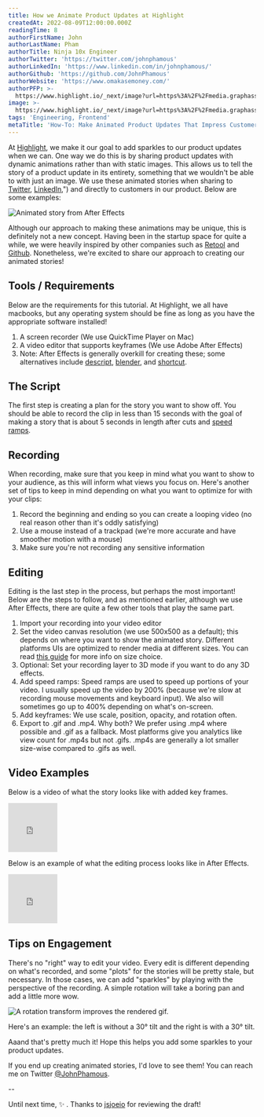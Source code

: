 ```yaml
---
title: How we Animate Product Updates at Highlight
createdAt: 2022-08-09T12:00:00.000Z
readingTime: 8
authorFirstName: John
authorLastName: Pham
authorTitle: Ninja 10x Engineer
authorTwitter: 'https://twitter.com/johnphamous'
authorLinkedIn: 'https://www.linkedin.com/in/johnphamous/'
authorGithub: 'https://github.com/JohnPhamous'
authorWebsite: 'https://www.omakasemoney.com/'
authorPFP: >-
  https://www.highlight.io/_next/image?url=https%3A%2F%2Fmedia.graphassets.com%2FolnMfFZmQ36zzUSd1wkO&w=3840&q=75
image: >-
  https://www.highlight.io/_next/image?url=https%3A%2F%2Fmedia.graphassets.com%2FXjBUBiTjSOGpED7glXy2&w=3840&q=75
tags: 'Engineering, Frontend'
metaTitle: 'How-To: Make Animated Product Updates That Impress Customers'
---
```


At [Highlight](http://highlight.run/ "http://highlight.run/"), we make it our goal to add sparkles to our product updates when we can. One way we do this is by sharing product updates with dynamic animations rather than with static images. This allows us to tell the story of a product update in its entirety, something that we wouldn't be able to with just an image. We use these animated stories when sharing to [Twitter](https://twitter.com/highlightrun "https://twitter.com/highlightrun"), [LinkedIn](<https://www.linkedin.com/company/highlightrun),> "https://www.linkedin.com/company/highlightrun"),") and directly to customers in our product. Below are some examples:

![Animated story from After Effects](https://media.graphassets.com/KDZLYpMITlWhrgMSCgLI "ae-1.gif")

Although our approach to making these animations may be unique, this is definitely not a new concept. Having been in the startup space for quite a while, we were heavily inspired by other companies such as [Retool](https://retool.com/#component-wrapper "https://retool.com/#component-wrapper") and [Github](https://twitter.com/github/status/1407731478096756739 "https://twitter.com/github/status/1407731478096756739"). Nonetheless, we're excited to share our approach to creating our animated stories!

## Tools / Requirements

Below are the requirements for this tutorial. At Highlight, we all have macbooks, but any operating system should be fine as long as you have the appropriate software installed!

1.  A screen recorder (We use QuickTime Player on Mac)
2.  A video editor that supports keyframes (We use Adobe After Effects)
3.  Note: After Effects is generally overkill for creating these; some alternatives include [descript](https://www.descript.com/screen-recording "https://www.descript.com/screen-recording"), [blender](https://www.blender.org/features/video-editing/ "https://www.blender.org/features/video-editing/"), and [shortcut](<https://shotcut.org/> "https://shotcut.org/").

## The Script

The first step is creating a plan for the story you want to show off. You should be able to record the clip in less than 15 seconds with the goal of making a story that is about 5 seconds in length after cuts and [speed ramps](https://www.movavi.io/how-to-speed-ramp-en/ "https://www.movavi.io/how-to-speed-ramp-en/").

## Recording

When recording, make sure that you keep in mind what you want to show to your audience, as this will inform what views you focus on. Here's another set of tips to keep in mind depending on what you want to optimize for with your clips:

1.  Record the beginning and ending so you can create a looping video (no real reason other than it's oddly satisfying)
2.  Use a mouse instead of a trackpad (we're more accurate and have smoother motion with a mouse)
3.  Make sure you're not recording any sensitive information

## Editing

Editing is the last step in the process, but perhaps the most important! Below are the steps to follow, and as mentioned earlier, although we use After Effects, there are quite a few other tools that play the same part.

1.  Import your recording into your video editor
2.  Set the video canvas resolution (we use 500x500 as a default); this depends on where you want to show the animated story. Different platforms UIs are optimized to render media at different sizes. You can read [this guide](https://sproutsocial.com/insights/social-media-image-sizes-guide/ "https://sproutsocial.com/insights/social-media-image-sizes-guide/") for more info on size choice.
3.  Optional: Set your recording layer to 3D mode if you want to do any 3D effects.
4.  Add speed ramps: Speed ramps are used to speed up portions of your video. I usually speed up the video by 200% (because we're slow at recording mouse movements and keyboard input). We also will sometimes go up to 400% depending on what's on-screen.
5.  Add keyframes: We use scale, position, opacity, and rotation often.
6.  Export to .gif and .mp4. Why both? We prefer using .mp4 where possible and .gif as a fallback. Most platforms give you analytics like view count for .mp4s but not .gifs. .mp4s are generally a lot smaller size-wise compared to .gifs as well.

## Video Examples

Below is a video of what the story looks like with added key frames.

<iframe width="100" height="100" frameborder="0" allow="accelerometer; autoplay; encrypted-media; gyroscope; picture-in-picture" allowfullscreen title="https://youtube.com/embed/LfjOPJWCUZk" src="https://youtube.com/embed/LfjOPJWCUZk"></iframe>

Below is an example of what the editing process looks like in After Effects.

<iframe width="100" height="100" frameborder="0" allow="accelerometer; autoplay; encrypted-media; gyroscope; picture-in-picture" allowfullscreen title="https://youtube.com/embed/81nPdgExm5w" src="https://youtube.com/embed/81nPdgExm5w"></iframe>

## Tips on Engagement

There's no "right" way to edit your video. Every edit is different depending on what's recorded, and some "plots" for the stories will be pretty stale, but necessary. In those cases, we can add "sparkles" by playing with the perspective of the recording. A simple rotation will take a boring pan and add a little more wow.

![A rotation transform improves the rendered gif.](https://media.graphassets.com/E6BgBtlSnerSs1Zlt3dD "ae-2.gif")

Here's an example: the left is without a 30° tilt and the right is with a 30° tilt.

Aaand that's pretty much it! Hope this helps you add some sparkles to your product updates.

If you end up creating animated stories, I'd love to see them! You can reach me on Twitter [@JohnPhamous](https://twitter.com/johnphamous "https://twitter.com/johnphamous").

\--

Until next time, ✨ . Thanks to [jsjoeio](https://twitter.com/jsjoeio "https://twitter.com/jsjoeio") for reviewing the draft!
